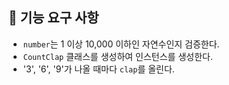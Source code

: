 ## 🚀 기능 요구 사항

- `number`는 1 이상 10,000 이하인 자연수인지 검증한다.
- `CountClap` 클래스를 생성하여 인스턴스를 생성한다.
- '3', '6', '9'가 나올 때마다 `clap`를 올린다.
